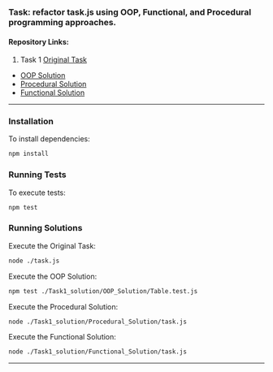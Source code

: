 ### Task: refactor task.js using OOP, Functional, and Procedural programming approaches.

#### Repository Links:

1. Task 1 [Original Task](https://github.com/berdyshevol/Patterns/blob/master/task.js)

- [OOP Solution](https://github.com/berdyshevol/Patterns/tree/master/Task1_solution/OOP_Solution)
- [Procedural Solution](https://github.com/berdyshevol/Patterns/tree/master/Task1_solution/Procedural_Solution)
- [Functional Solution](https://github.com/berdyshevol/Patterns/tree/master/Task1_solution/Functional_Solution)

---

### Installation

To install dependencies:

```bash
npm install
```

### Running Tests

To execute tests:

```bash
npm test
```

### Running Solutions

Execute the Original Task:

```bash
node ./task.js
```

Execute the OOP Solution:

```bash
npm test ./Task1_solution/OOP_Solution/Table.test.js
```

Execute the Procedural Solution:

```bash
node ./Task1_solution/Procedural_Solution/task.js
```

Execute the Functional Solution:

```bash
node ./Task1_solution/Functional_Solution/task.js
```

---
